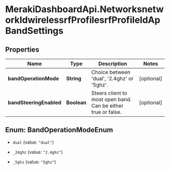 # MerakiDashboardApi.NetworksnetworkIdwirelessrfProfilesrfProfileIdApBandSettings

## Properties
Name | Type | Description | Notes
------------ | ------------- | ------------- | -------------
**bandOperationMode** | **String** | Choice between 'dual', '2.4ghz' or '5ghz'. | [optional] 
**bandSteeringEnabled** | **Boolean** | Steers client to most open band. Can be either true or false. | [optional] 


<a name="BandOperationModeEnum"></a>
## Enum: BandOperationModeEnum


* `dual` (value: `"dual"`)

* `_24ghz` (value: `"2.4ghz"`)

* `_5ghz` (value: `"5ghz"`)




